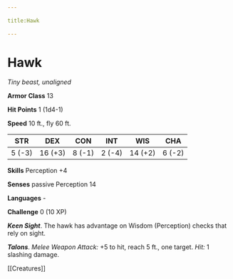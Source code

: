 --- 
title:Hawk 
---
# Hawk

*Tiny beast, unaligned*

**Armor Class** 13

**Hit Points** 1 (1d4-1)

**Speed** 10 ft., fly 60 ft.

| STR    | DEX     | CON    | INT    | WIS     | CHA    |
|--------|---------|--------|--------|---------|--------|
| 5 (-3) | 16 (+3) | 8 (-1) | 2 (-4) | 14 (+2) | 6 (-2) |

**Skills** Perception +4

**Senses** passive Perception 14

**Languages** -

**Challenge** 0 (10 XP)

***Keen Sight***. The hawk has advantage on Wisdom (Perception) checks that rely on sight.


***Talons***. *Melee Weapon Attack:* +5 to hit, reach 5 ft., one target. *Hit:* 1 slashing damage.


[[Creatures]]
